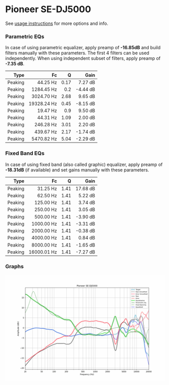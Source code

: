 # Pioneer SE-DJ5000
See [usage instructions](https://github.com/jaakkopasanen/AutoEq#usage) for more options and info.

### Parametric EQs
In case of using parametric equalizer, apply preamp of **-16.85dB** and build filters manually
with these parameters. The first 4 filters can be used independently.
When using independent subset of filters, apply preamp of **-7.35 dB**.

| Type    | Fc          |    Q | Gain     |
|--------:|------------:|-----:|---------:|
| Peaking | 44.25 Hz    | 0.17 | 7.27 dB  |
| Peaking | 1284.45 Hz  | 0.2  | -4.44 dB |
| Peaking | 3024.70 Hz  | 2.68 | 9.65 dB  |
| Peaking | 19328.24 Hz | 0.45 | -8.15 dB |
| Peaking | 19.47 Hz    | 0.9  | 9.50 dB  |
| Peaking | 44.31 Hz    | 1.09 | 2.00 dB  |
| Peaking | 246.28 Hz   | 3.01 | 2.20 dB  |
| Peaking | 439.67 Hz   | 2.17 | -1.74 dB |
| Peaking | 5470.82 Hz  | 5.04 | -2.29 dB |

### Fixed Band EQs
In case of using fixed band (also called graphic) equalizer, apply preamp of **-18.31dB**
(if available) and set gains manually with these parameters.

| Type    | Fc          |    Q | Gain     |
|--------:|------------:|-----:|---------:|
| Peaking | 31.25 Hz    | 1.41 | 17.68 dB |
| Peaking | 62.50 Hz    | 1.41 | 5.22 dB  |
| Peaking | 125.00 Hz   | 1.41 | 3.74 dB  |
| Peaking | 250.00 Hz   | 1.41 | 3.05 dB  |
| Peaking | 500.00 Hz   | 1.41 | -3.90 dB |
| Peaking | 1000.00 Hz  | 1.41 | -3.31 dB |
| Peaking | 2000.00 Hz  | 1.41 | -0.38 dB |
| Peaking | 4000.00 Hz  | 1.41 | 0.84 dB  |
| Peaking | 8000.00 Hz  | 1.41 | -1.65 dB |
| Peaking | 16000.01 Hz | 1.41 | -7.27 dB |

### Graphs
![](./Pioneer%20SE-DJ5000.png)